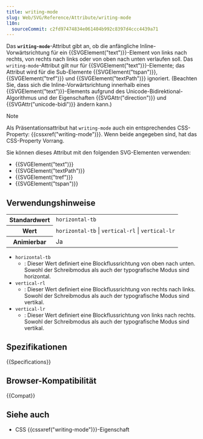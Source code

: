 ```yaml
---
title: writing-mode
slug: Web/SVG/Reference/Attribute/writing-mode
l10n:
  sourceCommit: c2fd97474834e061404b992c8397d4ccc4439a71
---
```


Das **`writing-mode`**-Attribut gibt an, ob die anfängliche Inline-Vorwärtsrichtung für ein {{SVGElement("text")}}-Element von links nach rechts, von rechts nach links oder von oben nach unten verlaufen soll. Das `writing-mode`-Attribut gilt nur für {{SVGElement("text")}}-Elemente; das Attribut wird für die Sub-Elemente {{SVGElement("tspan")}}, {{SVGElement("tref")}} und {{SVGElement("textPath")}} ignoriert. (Beachten Sie, dass sich die Inline-Vorwärtsrichtung innerhalb eines {{SVGElement("text")}}-Elements aufgrund des Unicode-Bidirektional-Algorithmus und der Eigenschaften {{SVGAttr("direction")}} und {{SVGAttr("unicode-bidi")}} ändern kann.)

> [!NOTE]
> Als Präsentationsattribut hat `writing-mode` auch ein entsprechendes CSS-Property: {{cssxref("writing-mode")}}. Wenn beide angegeben sind, hat das CSS-Property Vorrang.

Sie können dieses Attribut mit den folgenden SVG-Elementen verwenden:

- {{SVGElement("text")}}
- {{SVGElement("textPath")}}
- {{SVGElement("tref")}}
- {{SVGElement("tspan")}}

## Verwendungshinweise

<table class="properties">
  <tbody>
    <tr>
      <th scope="row">Standardwert</th>
      <td><code>horizontal-tb</code></td>
    </tr>
    <tr>
      <th scope="row">Wert</th>
      <td>
        <code>horizontal-tb</code> | <code>vertical-rl</code> |
        <code>vertical-lr</code>
      </td>
    </tr>
    <tr>
      <th scope="row">Animierbar</th>
      <td>Ja</td>
    </tr>
  </tbody>
</table>

- `horizontal-tb`
  - : Dieser Wert definiert eine Blockflussrichtung von oben nach unten. Sowohl der Schreibmodus als auch der typografische Modus sind horizontal.
- `vertical-rl`
  - : Dieser Wert definiert eine Blockflussrichtung von rechts nach links. Sowohl der Schreibmodus als auch der typografische Modus sind vertikal.
- `vertical-lr`
  - : Dieser Wert definiert eine Blockflussrichtung von links nach rechts. Sowohl der Schreibmodus als auch der typografische Modus sind vertikal.

## Spezifikationen

{{Specifications}}

## Browser-Kompatibilität

{{Compat}}

## Siehe auch

- CSS {{cssxref("writing-mode")}}-Eigenschaft
